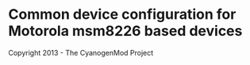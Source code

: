 Common device configuration for Motorola msm8226 based devices
==============================

Copyright 2013 - The CyanogenMod Project
